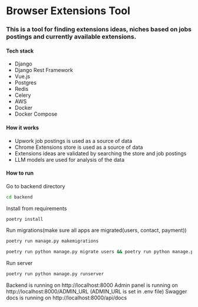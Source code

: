 # Browser Extensions Tool

### This is a tool for finding extensions ideas, niches based on jobs postings and currently available extensions.

#### Tech stack

- Django
- Django Rest Framework
- Vue.js
- Postgres
- Redis
- Celery
- AWS
- Docker
- Docker Compose

#### How it works

- Upwork job postings is used as a source of data
- Chrome Extensions store is used as a source of data
- Extensions ideas are validated by searching the store and job postings
- LLM models are used for analysis of the data

#### How to run
Go to backend directory

``` bash
cd backend
```
Install from requirements

``` bash
poetry install
```
Run migrations(make sure all apps are migrated(users, contact, payment))

``` bash
poetry run manage.py makemigrations
```

``` bash
poetry run python manage.py migrate users && poetry run python manage.py migrate
```
Run server

``` bash
poetry run python manage.py runserver
```

Backend is running on http://localhost:8000
Admin panel is running on http://localhost:8000/ADMIN_URL (ADMIN_URL is set in .env file)
Swagger docs is running on http://localhost:8000/api/docs